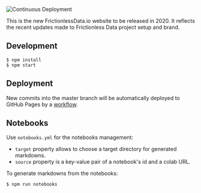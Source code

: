 ![Continuous Deployment](https://github.com/frictionlessdata/website-v2/workflows/Continuous%20Deployment/badge.svg)

This is the new FrictionlessData.io website to be released in 2020. It reflects the recent updates made to Frictionless Data project setup and brand.

## Development

```console
$ npm install
$ npm start
```

## Deployment

New commits into the master branch will be automatically deployed to GitHub Pages by a [workflow](.github/workflows/main.yml).

## Notebooks

Use `notebooks.yml` for the notebooks management:
* `target` property allows to choose a target directory for generated markdowns.
* `source` property is a key-value pair of a notebook's id and a colab URL.

To generate markdowns from the notebooks:

```
$ npm run notebooks
```
